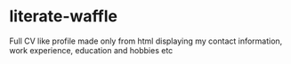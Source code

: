 # literate-waffle
Full CV like profile made only from html displaying my contact information, work experience, education and hobbies etc
